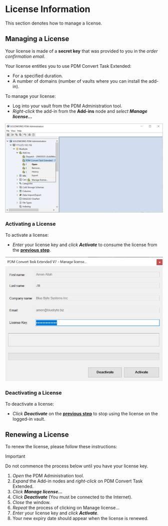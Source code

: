 # License Information

This section denotes how to manage a license.

## Managing a License

Your license is made of a **secret key** that was provided to you in the *order confirmation email*.  

Your license entitles you to use PDM Convert Task Extended:

- For a specified duration.
- A number of domains (number of vaults where you can install the add-in).

To manage your license:

- Log into your vault from the PDM Administration tool.
- *Right-click* the add-in from the **Add-ins** node and *select* ***Manage license...***

<p align="center">
  <img src="../images/pdmconverttaskextendedmanagelicense.png" alt="Manage license..." width="800">
</p>

### Activating a License

To activate a license:
- *Enter* your license key and *click* ***Activate*** to consume the license from the **[previous step](#managing-a-license)**.

<p align="center">
  <img src="../images/pdmconverttaskextendedactivatelicense.png" alt="Activate license" width="800">
</p>

### Deactivating a License

To deactivate a license:
- *Click* ***Deactivate*** on the **[previous step](#activating-a-license)** to stop using the license on the logged-in vault.

## Renewing a License

To renew the license, please follow these instructions:

> [!IMPORTANT]
> Do not commence the process below until you have your license key.

1. *Open* the PDM Administration tool.
2. *Expand* the Add-in nodes and *right-click* on PDM Convert Task Extended.
3. *Click* ***Manage license…***
4. *Click* ***Deactivate*** (You must be connected to the Internet).
5. *Close* the window.
6. *Repeat* the process of clicking on Manage license…
7. *Enter* your license key and *click* ***Activate***.
8. Your new expiry date should appear when the license is renewed.
